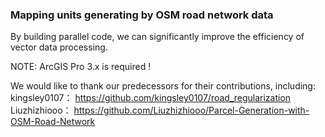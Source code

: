 ### Mapping units generating by OSM road network data

By building parallel code, we can significantly improve the efficiency of vector data processing.

NOTE: ArcGIS Pro 3.x is required !

We would like to thank our predecessors for their contributions, including: \
kingsley0107： https://github.com/kingsley0107/road_regularization \
Liuzhizhiooo： https://github.com/Liuzhizhiooo/Parcel-Generation-with-OSM-Road-Network
